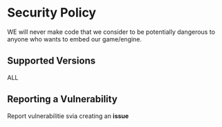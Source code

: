 # Security Policy

WE will never make code that we consider to be potentially dangerous to anyone who wants to embed our game/engine.

## Supported Versions
ALL

## Reporting a Vulnerability

Report vulnerabilitie svia creating an **issue**
